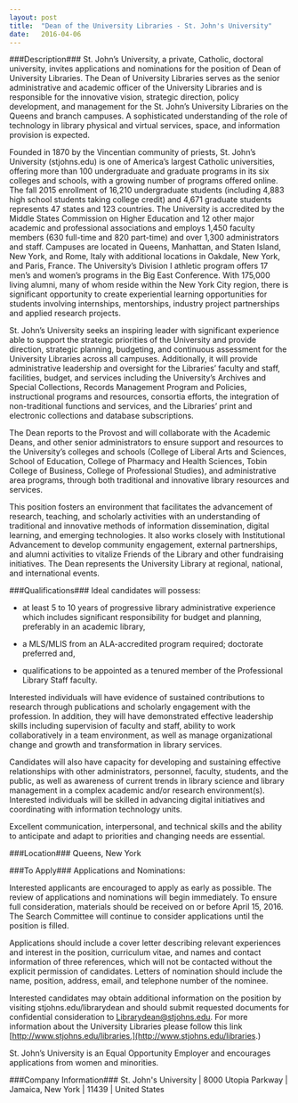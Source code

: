 ```yaml
---
layout: post
title:  "Dean of the University Libraries - St. John's University"
date:   2016-04-06
---
```


###Description###
St. John’s University, a private, Catholic, doctoral university, invites applications and nominations for the position of Dean of University Libraries. The Dean of University Libraries serves as the senior administrative and academic officer of the University Libraries and is responsible for the innovative vision, strategic direction, policy development, and management for the St. John’s University Libraries on the Queens and branch campuses.  A sophisticated understanding of the role of technology in library physical and virtual services, space, and information provision is expected.  

Founded in 1870 by the Vincentian community of priests, St. John’s University (stjohns.edu) is one of America’s largest Catholic universities, offering more than 100 undergraduate and graduate programs in its six colleges and schools, with a growing number of programs offered online. The fall 2015 enrollment of 16,210 undergraduate students (including 4,883 high school students taking college credit) and 4,671 graduate students represents 47 states and 123 countries. The University is accredited by the Middle States Commission on Higher Education and 12 other major academic and professional associations and employs 1,450 faculty members (630 full-time and 820 part-time) and over 1,300 administrators and staff. Campuses are located in Queens, Manhattan, and Staten Island, New York, and Rome, Italy with additional locations in Oakdale, New York, and Paris, France. The University’s Division I athletic program offers 17 men’s and women’s programs in the Big East Conference. With 175,000 living alumni, many of whom reside within the New York City region, there is significant opportunity to create experiential learning opportunities for students involving internships, mentorships, industry project partnerships and applied research projects.

St. John’s University seeks an inspiring leader with significant experience able to support the strategic priorities of the University and provide direction, strategic planning, budgeting, and continuous assessment for the University Libraries across all campuses. Additionally, it will provide administrative leadership and oversight for the Libraries’ faculty and staff, facilities, budget, and services including the University’s Archives and Special Collections, Records Management Program and Policies, instructional programs and resources, consortia efforts, the integration of non-traditional functions and services, and the Libraries’ print and electronic collections and database subscriptions.

The Dean reports to the Provost and will collaborate with the Academic Deans, and other senior administrators to ensure support and resources to the University’s colleges and schools (College of Liberal Arts and Sciences, School of Education, College of Pharmacy and Health Sciences, Tobin College of Business, College of Professional Studies), and administrative area programs, through both traditional and innovative library resources and services.

This position fosters an environment that facilitates the advancement of research, teaching, and scholarly activities with an understanding of traditional and innovative methods of information dissemination, digital learning, and emerging technologies.  It also works closely with Institutional Advancement to develop community engagement, external partnerships, and alumni activities to vitalize Friends of the Library and other fundraising initiatives. The Dean represents the University Library at regional, national, and international events.




###Qualifications###
Ideal candidates will possess:

* at least 5 to 10 years of progressive library administrative experience which includes significant responsibility for budget and planning, preferably in an academic library,

* a MLS/MLIS from an ALA-accredited program required; doctorate preferred and,

* qualifications to be appointed as a tenured member of the Professional Library Staff faculty.

Interested individuals will have evidence of sustained contributions to research through publications and scholarly engagement with the profession.  In addition, they will have demonstrated effective leadership skills including supervision of faculty and staff, ability to work collaboratively in a team environment, as well as manage organizational change and growth and transformation in library services.

Candidates will also have capacity for developing and sustaining effective relationships with other administrators, personnel, faculty, students, and the public, as well as awareness of current trends in library science and library management in a complex academic and/or research environment(s). Interested individuals will be skilled in advancing digital initiatives and coordinating with information technology units.

Excellent communication, interpersonal, and technical skills and the ability to anticipate and adapt to priorities and changing needs are essential. 




###Location###
Queens, New York




###To Apply###
Applications and Nominations:

Interested applicants are encouraged to apply as early as possible. The review of applications and nominations will begin immediately. To ensure full consideration, materials should be received on or before April 15, 2016. The Search Committee will continue to consider applications until the position is filled.

Applications should include a cover letter describing relevant experiences and interest in the position, curriculum vitae, and names and contact information of three references, which will not be contacted without the explicit permission of candidates. Letters of nomination should include the name, position, address, email, and telephone number of the nominee.

Interested candidates may obtain additional information on the position by visiting stjohns.edu/librarydean and should submit requested documents for confidential consideration to Librarydean@stjohns.edu.  For more information about the University Libraries please follow this link [http://www.stjohns.edu/libraries.](http://www.stjohns.edu/libraries.)  

St. John’s University is an Equal Opportunity Employer and encourages applications from women and minorities.


###Company Information###
St. John's University | 8000 Utopia Parkway | Jamaica, New York | 11439 | United States



